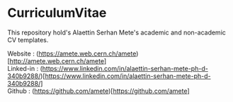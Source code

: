 # CurriculumVitae
This repository hold's Alaettin Serhan Mete's academic and non-academic CV templates.

Website   : (https://amete.web.cern.ch/amete)[http://amete.web.cern.ch/amete]  
Linked-in : (https://www.linkedin.com/in/alaettin-serhan-mete-ph-d-340b9288/)[https://www.linkedin.com/in/alaettin-serhan-mete-ph-d-340b9288/]  
Github    : (https://github.com/amete)[https://github.com/amete]  
